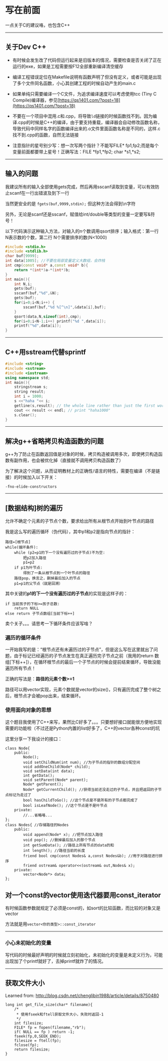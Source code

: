 # 写在前面

一点关于C的建议咯，也包含C++

----

## 关于Dev C++

* 有时候会发生改了代码但运行起来是旧版本的情况，需要检查是否关闭了正在运行的exe，如果是工程需要按F12全部重新编译清空缓存

* 编译工程错误定位在Makefile说明有函数声明了但没有定义，或者可能是出现了多个文件同名函数，小心其创建工程的时候自动产生的main.c

* 如果单纯只需要编译一个C文件，为追求编译速度可以考虑使用tcc (Tiny C Compile)编译器，参见[https://qs1401.com/?post=18](https://qs1401.com/?post=18)

* 不要在一个项目中混用.c和.cpp，将导致`ld`链接的时候函数找不到。因为编译.cpp的时候是C++的编译，由于要支持重载，编译器会自动修改函数名称，导致代码中同样名字的函数编译出来的.o文件里面函数名称是不同的，这样.c找不到.cpp的函数，自然无法链接

* 注意指针的星号别少写：想一次写两个指针？不能写FILE* fp1,fp2;而是每个变量前面都要带上星号！正确写法：FILE *fp1,*fp2; char *s1,*s2;

----

## 输入的问题

我建议所有的输入全部使用gets完成，然后再用sscanf读取到变量，可以有效防止scanf在一行出错波及到下一行

当然更安全的是 `fgets(buf,9999,stdin);` 但这种方法会得到\n字符

另外，无论是scanf还是sscanf，赋值给int/double等类型的变量一定要写&符号！

以下代码演示这种输入方法，对输入的n个数调用qsort排序；输入格式：第一行 N表示数的个数，第二行 N个需要排序的数(N<1000)

```cpp
#include <stdio.h>
#include <stdlib.h>
char buf[9999];
int data[1005]; //不要在局部变量定义大数组，会炸栈
int cmp(const void* a,const void* b){
    return *(int*)a-*(int*)b;
}
int main(){
    int N,i;
    gets(buf);
    sscanf(buf,"%d",&N);
    gets(buf);
    for(i=0;i<N;i++) {
        sscanf(buf,"%d %[^\n]",&data[i],buf);
    }
    qsort(data,N,sizeof(int),cmp);
    for(i=0;i<N-1;i++) printf("%d ",data[i]);
    printf("%d",data[i]);
}
```

----

## C++用sstream代替sprintf

```cpp
#include <string>
#include <sstream>
#include <iostream> 
using namespace std;
int main(){
    stringstream s;
    string result;
    int i = 1000;
    s <<"haha "<< i; 
    getline(s,result); // the whole line rather than just the first word
    cout << result << endl; // print "haha1000"
    s.clear();
} 
```

----

## 解决g++省略拷贝构造函数的问题

g++为了防止在函数返回值是对象的时候，拷贝构造被调用多次，即使拷贝构造函数有副作用，也会被优化掉（直接就不调用拷贝构造函数了）

为了解决这个问题，从而证明教材上的正确性/语言的特性，需要在编译（不是链接）的时候加入以下开关：

```
-fno-elide-constructors
```

----

## [数据结构]树的遍历

允许不确定个元素的子节点个数，要求给出所有从根节点开始到叶节点的路径

我是这么写的遍历循环（伪代码），其中p1和p2是指向节点的指针：

```
路径=[根节点]
while(循环条件):
    while (p2=p1的下一个没有遍历过的子节点)不为空:
        把p2加入路径
        p1=p2
    if p1为叶节点:
        得到了一条从根节点到一个叶节点的路径
    路径pop，换言之，删掉最后加入的节点
    p1=p1的父节点（就是回溯）
```

其中关键的**p1的下一个没有遍历过的子节点**的实现是这样子的：

```
if 当前孩子的下标>=孩子总数:
    return NULL
else return 子节点数组[当前下标++]
```

卖个关子。。。请思考一下循环条件应该写啥？

### 遍历的循环条件

一开始我写的是：“根节点还有未遍历过的子节点”，但是这么写在这里就出了问题，由于标记已经遍历的子节点发生在真正遍历完子节点之前（我用的return 数组[下标++]），在循环根节点的最后一个子节点的时候会提前结束循环，导致没能遍历所有节点！

正确的写法是：**路径的元素个数>=1**

路径可以用vector实现，元素个数就是vector的size()，只有遍历完成了整个树之后，根节点才会被pop出来，结束循环。

### 使用面向对象的思想

这个题目我使用了C++来写，果然比C好多了。。。只要想好接口就能很方便地实现需要的功能啦（不过还是Python内置的list好多了，C++的vector各种const的坑

这里分享一下我设计的接口：

```
class Node{
	public:
		Node();
		void setChildNum(int num); //为子节点的指针的数组分配空间
		void addOneChild(Node* child);
		void setData(int data);
		int getData();
		void setParent(Node* parent);
		Node* getParent();
		Node* getCurrentChild(); //获得当前还没走过的子节点，并且把返回的子节点标记为走过了
		bool hasChildToGo(); //这个节点是不是所有的子节点都完成了
		bool isLeafNode(); //这个节点是不是叶节点
	private:
		//...省略咯...
};
class Nodes{ //存储路径的Nodes
	public:
		void append(Node* x); //把节点加入路径
		void pop(); //删掉最后加入的那个节点
		int getSumData(); //路径上所有节点的data的和
		int length(); //路径当前的长度
		friend bool cmp(const Nodes& a,const Nodes&b); //用于对路径进行排序
		friend ostream& operator<<(ostream& out,Nodes& x); 
	private:
		vector<Node*> data;
};
```

## 对一个const的vector使用迭代器要用const_iterator

有时候函数参数就规定了必须是const的，如sort的比较函数，而比较的对象又是vector

方法就是用`vector<你的类型>::const_iterator`

----

### 小心未初始化的变量

写代码的时候最好声明的时候就立刻初始化，未初始化的变量是未定义行为，可能出现加了个printf就好了，去掉printf就炸了的情况。

----

## 获取文件大小

Learned from: http://blog.csdn.net/chenglibin1988/article/details/8750480

```
long int get_file_size(char* filename){
    /*
     * 使用fseek和ftell获取文件大小，失败时返回-1 
     */
    int filesize;
    FILE* fp = fopen(filename,"rb");
    if( NULL == fp ) return -1;
    fseek(fp,0,SEEK_END);
    filesize = ftell(fp);
    fclose(fp);
    return filesize;
}
```